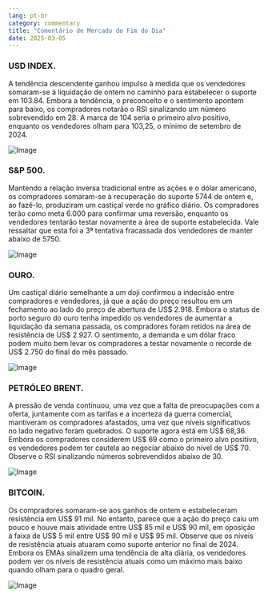 ```yaml
---
lang: pt-br
category: commentary
title: "Comentário de Mercado do Fim do Dia"
date: 2025-03-05
---
```


### USD INDEX.

A tendência descendente ganhou impulso à medida que os vendedores somaram-se à liquidação de ontem no caminho para estabelecer o suporte em 103.84. Embora a tendência, o preconceito e o sentimento apontem para baixo, os compradores notarão o RSI sinalizando um número sobrevendido em 28. A marca de 104 seria o primeiro alvo positivo, enquanto os vendedores olham para 103,25, o mínimo de setembro de 2024.

![Image](https://markleighedu.github.io/img/Mar-2025/05-Mar-2025/usdindex.jpg)

### S&P 500.

Mantendo a relação inversa tradicional entre as ações e o dólar americano, os compradores somaram-se à recuperação do suporte 5744 de ontem e, ao fazê-lo, produziram um castiçal verde no gráfico diário. Os compradores terão como meta 6.000 para confirmar uma reversão, enquanto os vendedores tentarão testar novamente a área de suporte estabelecida. Vale ressaltar que esta foi a 3ª tentativa fracassada dos vendedores de manter abaixo de 5750.

![Image](https://markleighedu.github.io/img/Mar-2025/05-Mar-2025/sp500.jpg)

### OURO.

Um castiçal diário semelhante a um doji confirmou a indecisão entre compradores e vendedores, já que a ação do preço resultou em um fechamento ao lado do preço de abertura de US$ 2.918. Embora o status de porto seguro do ouro tenha impedido os vendedores de aumentar a liquidação da semana passada, os compradores foram retidos na área de resistência de US$ 2.927. O sentimento, a demanda e um dólar fraco podem muito bem levar os compradores a testar novamente o recorde de US$ 2.750 do final do mês passado.

![Image](https://markleighedu.github.io/img/Mar-2025/05-Mar-2025/gold.jpg)

### PETRÓLEO BRENT.

A pressão de venda continuou, uma vez que a falta de preocupações com a oferta, juntamente com as tarifas e a incerteza da guerra comercial, mantiveram os compradores afastados, uma vez que níveis significativos no lado negativo foram quebrados. O suporte agora está em US$ 68,36. Embora os compradores considerem US$ 69 como o primeiro alvo positivo, os vendedores podem ter cautela ao negociar abaixo do nível de US$ 70. Observe o RSI sinalizando números sobrevendidos abaixo de 30.

![Image](https://markleighedu.github.io/img/Mar-2025/05-Mar-2025/brentoil.jpg)

### BITCOIN.

Os compradores somaram-se aos ganhos de ontem e estabeleceram resistência em US$ 91 mil. No entanto, parece que a ação do preço caiu um pouco e houve mais atividade entre US$ 85 mil e US$ 90 mil, em oposição à faixa de US$ 5 mil entre US$ 90 mil e US$ 95 mil. Observe que os níveis de resistência atuais atuaram como suporte anterior no final de 2024. Embora os EMAs sinalizem uma tendência de alta diária, os vendedores podem ver os níveis de resistência atuais como um máximo mais baixo quando olham para o quadro geral.

![Image](https://markleighedu.github.io/img/Mar-2025/05-Mar-2025/bitcoin.jpg)

